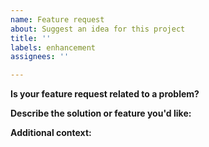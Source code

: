 ```yaml
---
name: Feature request
about: Suggest an idea for this project
title: ''
labels: enhancement
assignees: ''

---
```


**Is your feature request related to a problem?**

**Describe the solution or feature you'd like:**

**Additional context:**
